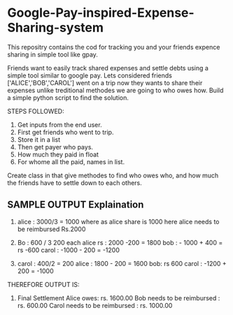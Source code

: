 # Google-Pay-inspired-Expense-Sharing-system
This repositry contains the cod for tracking you and your friends expence sharing in simple tool like gpay. 

Friends want to easily track shared expenses and settle debts using a simple tool similar to google pay. Lets considered friends ['ALICE','BOB','CAROL'] went on a trip now they wants to share their expenses unlike treditional methodes we are going to who owes how. Build a simple python script to find the solution.

STEPS FOLLOWED:
1. Get inputs from the end user.
2. First get friends who went to trip.
3. Store it in a list
4. Then get payer who pays.
5. How much they paid in float
6. For whome all the paid, names in list.


Create class in that give methodes to find who owes who, and how much the friends have to settle down to each others.

## SAMPLE OUTPUT Explaination ##

1. alice : 3000/3 = 1000 
   where as alice share is 1000
   here alice needs to be reimbursed Rs.2000


2. Bo : 600 / 3 200 each
   alice rs : 2000 -200 = 1800
   bob : - 1000  + 400 = rs -600
   carol : -1000 - 200 = -1200


3. carol : 400/2 = 200
   alice : 1800 - 200 = 1600
   bob: rs 600
   carol : -1200 + 200 = -1000



THEREFORE OUTPUT IS:

1. Final Settlement
   Alice owes: rs. 1600.00
   Bob needs to be reimbursed : rs. 600.00
   Carol needs to be reimbursed : rs. 1000.00

